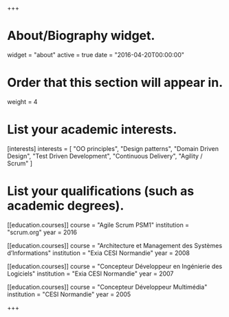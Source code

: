 +++
# About/Biography widget.
widget = "about"
active = true
date = "2016-04-20T00:00:00"

# Order that this section will appear in.
weight = 4

# List your academic interests.
[interests] 
  interests = [ 
    "OO principles", 
    "Design patterns", 
    "Domain Driven Design", 
    "Test Driven Development", 
    "Continuous Delivery", 
    "Agility / Scrum" 
  ] 

# List your qualifications (such as academic degrees).
[[education.courses]] 
  course = "Agile Scrum PSM1" 
  institution = "scrum.org" 
  year = 2016 
 
[[education.courses]] 
  course = "Architecture et Management des Systèmes d’Informations" 
  institution = "Exia CESI Normandie" 
  year = 2008 
 
[[education.courses]] 
  course = "Concepteur Développeur en Ingénierie des Logiciels" 
  institution = "Exia CESI Normandie" 
  year = 2007 
 
[[education.courses]] 
  course = "Concepteur Développeur Multimédia" 
  institution = "CESI Normandie" 
  year = 2005 
 
+++

